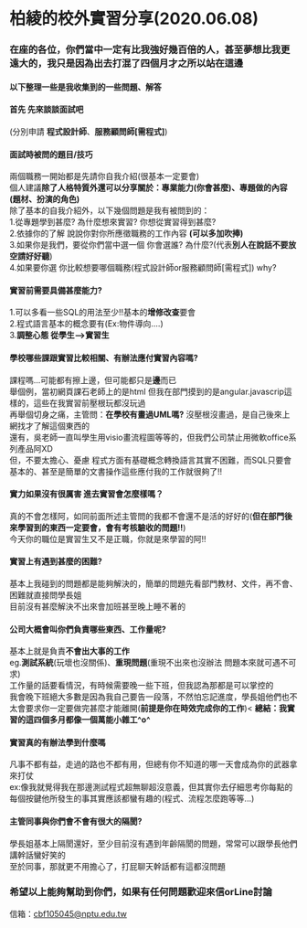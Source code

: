# 柏綾的校外實習分享(2020.06.08)
### 在座的各位，你們當中一定有比我強好幾百倍的人，甚至夢想比我更遠大的，我只是因為出去打混了四個月才之所以站在這邊
#### 以下整理一些是我收集到的一些問題、解答
#### 首先 先來談談面試吧
(分別申請 **程式設計師**、**服務顧問師[需程式]**)
#### 面試時被問的題目/技巧</br>
 兩個職務一開始都是先請你自我介紹(很基本一定要會) </br>
 個人建議**除了人格特質外還可以分享關於：專業能力(你會甚麼)、專題做的內容(題材、扮演的角色)**</br>
 除了基本的自我介紹外，以下幾個問題是我有被問到的：</br>
 1.從專題學到甚麼? 為什麼想來實習? 你想從實習得到甚麼? </br>
 2.依據你的了解 說說你對你所應徵職務的工作內容 **(可以多加吹捧)**</br>
 3.如果你是我們，要從你們當中選一個 你會選誰? 為什麼?(代表**別人在說話不要放空請好好聽**)</br>
 4.如果要你選 你比較想要哪個職務(程式設計師or服務顧問師[需程式]) why?</br>
#### 實習前需要具備甚麼能力?</br>
1.可以多看一些SQL的用法至少!!基本的**增修改查**要會</br>
2.程式語言基本的概念要有(Ex:物件導向....)</br>
3.**調整心態 從學生-->實習生**
#### 學校哪些課跟實習比較相關、有辦法應付實習內容嗎?</br>
課程嗎...可能都有擦上邊，但可能都只是**邊**而已</br>
舉個例，當初網頁課石老師上的是html 但我在部門摸到的是angular.javascrip這樣的，這些在我實習前壓根玩都沒玩過</br>
再舉個切身之痛，主管問：**在學校有畫過UML嗎?** 沒壓根沒畫過，是自己後來上網找才了解這個東西的</br>
還有，吳老師一直叫學生用visio畫流程圖等等的，但我們公司禁止用微軟office系列產品阿XD</br>
但，不要太擔心、憂慮 程式方面有基礎概念轉換語言其實不困難，而SQL只要會基本的、甚至是簡單的文書操作這些應付我的工作就很夠了!!
#### 實力如果沒有很厲害 進去實習會怎麼樣嗎？
真的不會怎樣阿，如同前面所述主管問的我都不會還不是活的好好的(**但在部門後來學習到的東西一定要會，會有考核驗收的問題!!**)</br>
今天你的職位是實習生又不是正職，你就是來學習的阿!!
#### 實習上有遇到甚麼的困難?
基本上我碰到的問題都是能夠解決的，簡單的問題先看部門教材、文件，再不會、困難就直接問學長姐</br>
目前沒有甚麼解決不出來會加班甚至晚上睡不著的
#### 公司大概會叫你們負責哪些東西、工作量呢?
基本上就是負責**不會出大事的工作**</br>
eg.**測試系統**(玩壞也沒關係)、**重現問題**(重現不出來也沒辦法 問題本來就可遇不可求)</br>
工作量的話要看情況，有時候需要晚一些下班，但我認為那都是可以掌控的</br>
我會晚下班絕大多數是因為我自己要告一段落，不然怕忘記進度，學長姐他們也不太會要求你一定要做完甚麼才能離開(**前提是你在時效完成你的工作**)<
**總結：我實習的這四個多月都像一個萬能小雜工^o^**
#### 實習真的有辦法學到什麼嗎
凡事不都有益，走過的路也不都有用，但總有你不知道的哪一天會成為你的武器拿來打仗</br>
ex:像我就覺得我在那邊測試程式超無聊超沒意義，但其實你去仔細思考你每點的每個按鍵他所發生的事其實應該都蠻有趣的(程式、流程怎麼跑等等...)</br>
#### 主管同事與你們會不會有很大的隔閡?
學長姐基本上隔閡還好，至少目前沒有遇到年齡隔閡的問題，常常可以跟學長他們講幹話蠻好笑的</br>
至於同事，那就更不用擔心了，打屁聊天幹話都有這都沒問題
### 希望以上能夠幫助到你們，如果有任何問題歡迎來信orLine討論 
信箱：cbf105045@nptu.edu.tw


